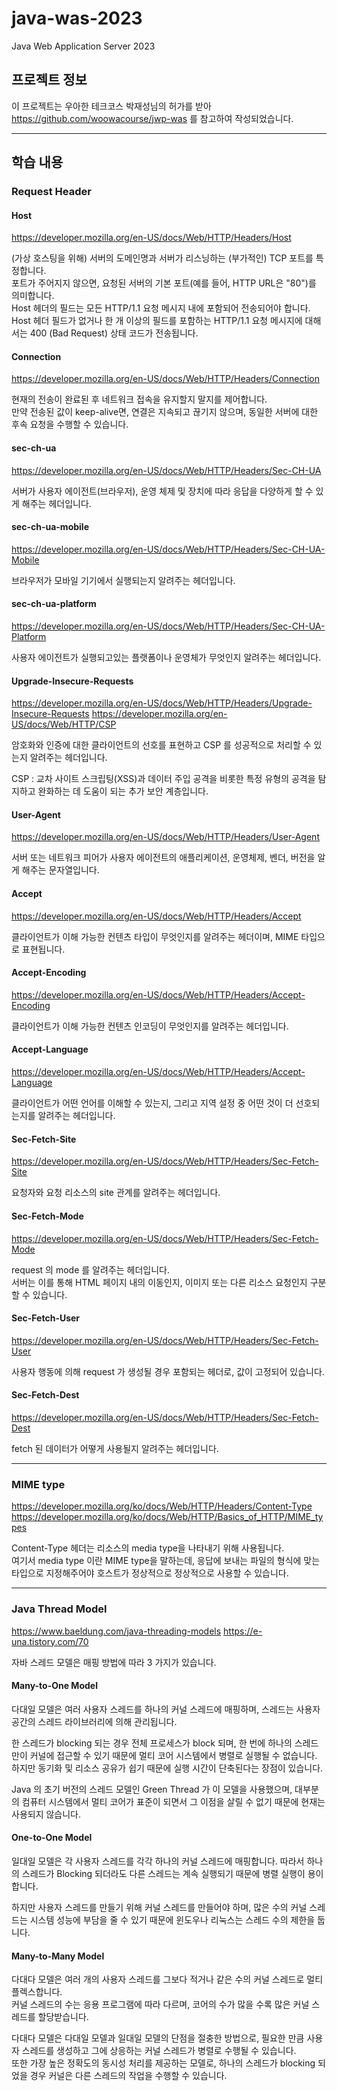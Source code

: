 # java-was-2023

Java Web Application Server 2023

## 프로젝트 정보 

이 프로젝트는 우아한 테크코스 박재성님의 허가를 받아 https://github.com/woowacourse/jwp-was 
를 참고하여 작성되었습니다.

---

## 학습 내용

### Request Header

#### Host

https://developer.mozilla.org/en-US/docs/Web/HTTP/Headers/Host

(가상 호스팅을 위해) 서버의 도메인명과 서버가 리스닝하는 (부가적인) TCP 포트를 특정합니다.<br>
포트가 주어지지 않으면, 요청된 서버의 기본 포트(예를 들어, HTTP URL은 "80")를 의미합니다.<br>
Host 헤더의 필드는 모든 HTTP/1.1 요청 메시지 내에 포함되어 전송되어야 합니다.<br>
Host 헤더 필드가 없거나 한 개 이상의 필드를 포함하는 HTTP/1.1 요청 메시지에 대해서는 400 (Bad Request) 상태 코드가 전송됩니다.

#### Connection

https://developer.mozilla.org/en-US/docs/Web/HTTP/Headers/Connection

현재의 전송이 완료된 후 네트워크 접속을 유지할지 말지를 제어합니다.<br>
만약 전송된 값이 keep-alive면, 연결은 지속되고 끊기지 않으며, 동일한 서버에 대한 후속 요청을 수행할 수 있습니다.

#### sec-ch-ua

https://developer.mozilla.org/en-US/docs/Web/HTTP/Headers/Sec-CH-UA

서버가 사용자 에이전트(브라우저), 운영 체제 및 장치에 따라 응답을 다양하게 할 수 있게 해주는 헤더입니다.

#### sec-ch-ua-mobile

https://developer.mozilla.org/en-US/docs/Web/HTTP/Headers/Sec-CH-UA-Mobile

브라우저가 모바일 기기에서 실행되는지 알려주는 헤더입니다.

#### sec-ch-ua-platform

https://developer.mozilla.org/en-US/docs/Web/HTTP/Headers/Sec-CH-UA-Platform

사용자 에이전트가 실행되고있는 플랫폼이나 운영체가 무엇인지 알려주는 헤더입니다.

#### Upgrade-Insecure-Requests

https://developer.mozilla.org/en-US/docs/Web/HTTP/Headers/Upgrade-Insecure-Requests
https://developer.mozilla.org/en-US/docs/Web/HTTP/CSP

암호화와 인증에 대한 클라이언트의 선호를 표현하고 CSP 를 성공적으로 처리할 수 있는지 알려주는 헤더입니다.

CSP : 교차 사이트 스크립팅(XSS)과 데이터 주입 공격을 비롯한 특정 유형의 공격을 탐지하고 완화하는 데 도움이 되는 추가 보안 계층입니다.

#### User-Agent

https://developer.mozilla.org/en-US/docs/Web/HTTP/Headers/User-Agent

서버 또는 네트워크 피어가 사용자 에이전트의 애플리케이션, 운영체제, 벤더, 버전을 알게 해주는 문자열입니다.

#### Accept

https://developer.mozilla.org/en-US/docs/Web/HTTP/Headers/Accept

클라이언트가 이해 가능한 컨텐츠 타입이 무엇인지를 알려주는 헤더이며, MIME 타입으로 표현됩니다.

#### Accept-Encoding

https://developer.mozilla.org/en-US/docs/Web/HTTP/Headers/Accept-Encoding

클라이언트가 이해 가능한 컨텐츠 인코딩이 무엇인지를 알려주는 헤더입니다.

#### Accept-Language

https://developer.mozilla.org/en-US/docs/Web/HTTP/Headers/Accept-Language

클라이언트가 어떤 언어를 이해할 수 있는지, 그리고 지역 설정 중 어떤 것이 더 선호되는지를 알려주는 헤더입니다.

#### Sec-Fetch-Site

https://developer.mozilla.org/en-US/docs/Web/HTTP/Headers/Sec-Fetch-Site

요청자와 요청 리소스의 site 관계를 알려주는 헤더입니다.

#### Sec-Fetch-Mode

https://developer.mozilla.org/en-US/docs/Web/HTTP/Headers/Sec-Fetch-Mode

request 의 mode 를 알려주는 헤더입니다.<br>
서버는 이를 통해 HTML 페이지 내의 이동인지, 이미지 또는 다른 리소스 요청인지 구분할 수 있습니다.

#### Sec-Fetch-User

https://developer.mozilla.org/en-US/docs/Web/HTTP/Headers/Sec-Fetch-User

사용자 행동에 의해 request 가 생성될 경우 포함되는 헤더로, 값이 고정되어 있습니다.

#### Sec-Fetch-Dest

https://developer.mozilla.org/en-US/docs/Web/HTTP/Headers/Sec-Fetch-Dest

fetch 된 데이터가 어떻게 사용될지 알려주는 헤더입니다.

---

### MIME type

https://developer.mozilla.org/ko/docs/Web/HTTP/Headers/Content-Type
https://developer.mozilla.org/ko/docs/Web/HTTP/Basics_of_HTTP/MIME_types

Content-Type 헤더는 리소스의 media type을 나타내기 위해 사용됩니다.<br>
여기서 media type 이란 MIME type을 말하는데, 응답에 보내는 파일의 
형식에 맞는 타입으로 지정해주어야 호스트가 정상적으로 정상적으로 사용할 수 있습니다.

---

### Java Thread Model

https://www.baeldung.com/java-threading-models
https://e-una.tistory.com/70

자바 스레드 모델은 매핑 방법에 따라 3 가지가 있습니다.

#### Many-to-One Model

다대일 모델은 여러 사용자 스레드를 하나의 커널 스레드에 매핑하며, 
스레드는 사용자 공간의 스레드 라이브러리에 의해 관리됩니다.

한 스레드가 blocking 되는 경우 전체 프로세스가 block 되며, 한 번에 하나의 스레드만이 커널에 접근할 수 
있기 때문에 멀티 코어 시스템에서 병렬로 실행될 수 없습니다.<br>
하지만 동기화 및 리소스 공유가 쉽기 때문에 실행 시간이 단축된다는 장점이 있습니다.

Java 의 초기 버전의 스레드 모델인 Green Thread 가 이 모델을 사용했으며, 
대부분의 컴퓨터 시스템에서 멀티 코어가 표준이 되면서 그 이점을 살릴 수 없기 때문에 현재는 사용되지 않습니다.

#### One-to-One Model

일대일 모델은 각 사용자 스레드를 각각 하나의 커널 스레드에 매핑합니다. 
따라서 하나의 스레드가 Blocking 되더라도 다른 스레드는 계속 실행되기 때문에 병렬 실행이 용이합니다.

하지만 사용자 스레드를 만들기 위해 커널 스레드를 만들어야 하며, 많은 수의 커널 스레드는 시스템 성능에 부담을 
줄 수 있기 때문에 윈도우나 리눅스는 스레드 수의 제한을 둡니다.

#### Many-to-Many Model

다대다 모델은 여러 개의 사용자 스레드를 그보다 적거나 같은 수의 커널 스레드로 멀티플렉스합니다.<br>
커널 스레드의 수는 응용 프로그램에 따라 다르며, 코어의 수가 많을 수록 많은 커널 스레드를 할당받습니다.

다대다 모델은 다대일 모델과 일대일 모델의 단점을 절충한 방법으로, 필요한 만큼 사용자 스레드를 생성하고 
그에 상응하는 커널 스레드가 병렬로 수행될 수 있습니다.<br>
또한 가장 높은 정확도의 동시성 처리를 제공하는 모델로, 하나의 스레드가 blocking 되었을 경우 커널은 
다른 스레드의 작업을 수행할 수 있습니다.

